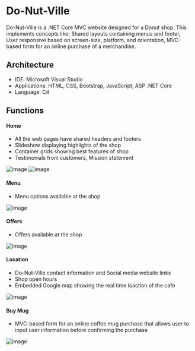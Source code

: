 # Do-Nut-Ville

Do-Nut-Ville is a .NET Core MVC website designed for a Donut shop. This implements concepts like; Shared layouts containing menus and footer, User responsive based on screen-size, platform, and orientation, MVC-based form for an online purchase of a merchandise.

## Architecture

- IDE: Microsoft Visual Studio
- Applications: HTML, CSS, Bootstrap, JavaScript, ASP .NET Core
- Language: C#

## Functions
#### Home
- All the web pages have shared headers and footers
- Slideshow displaying highlights of the shop
- Container grids showing best features of shop
- Testimonials from customers, Mission statement

![image](https://user-images.githubusercontent.com/70220146/120088673-a504c200-c0b8-11eb-9b09-0b6eed63fff7.png)
![image](https://user-images.githubusercontent.com/70220146/120088678-c06fcd00-c0b8-11eb-9255-0fa68763bfd4.png)

#### Menu
- Menu options available at the shop

![image](https://user-images.githubusercontent.com/70220146/120088734-5c99d400-c0b9-11eb-94b7-fa8be8366469.png)

#### Offers
- Offers available at the shop

![image](https://user-images.githubusercontent.com/70220146/120088741-71766780-c0b9-11eb-9aa0-7e899f2db458.png)

#### Location
- Do-Nut-Ville contact information and Social media website links
- Shop open hours
- Embedded Google map showing the real time loaction of the cafe

![image](https://user-images.githubusercontent.com/70220146/120088749-85ba6480-c0b9-11eb-94d8-1915e34dfb7c.png)

#### Buy Mug
- MVC-based form for an online coffee mug purchase that allows user to input user information before confirming the purchase

![image](https://user-images.githubusercontent.com/70220146/120088782-c31ef200-c0b9-11eb-90f4-2d90b41a0e6d.png)
